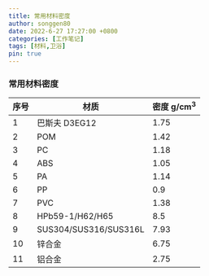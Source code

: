 ```yaml
---
title: 常用材料密度
author: songgen80
date: 2022-6-27 17:27:00 +0800
categories: [工作笔记]
tags: [材料,卫浴]
pin: true
---
```


### 常用材料密度

| 序号 | 材质                  | 密度 g/cm<sup>3</sup> |
| ---- | --------------------- | :-------------------- |
| 1    | 巴斯夫 D3EG12         | 1.75                  |
| 2    | POM                   | 1.42                  |
| 3    | PC                    | 1.18                  |
| 4    | ABS                   | 1.05                  |
| 5    | PA                    | 1.14                  |
| 6    | PP                    | 0.9                   |
| 7    | PVC                   | 1.38                  |
| 8    | HPb59-1/H62/H65       | 8.5                   |
| 9    | SUS304/SUS316/SUS316L | 7.93                  |
| 10   | 锌合金                | 6.75                  |
| 11   | 铝合金                | 2.75                  |